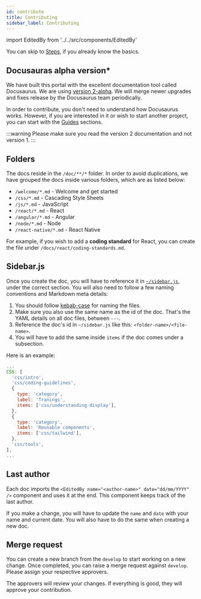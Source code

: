 ```yaml
---
id: contribute
title: Contributing
sidebar_label: Contributing
---
```


import EditedBy from '../../src/components/EditedBy'

You can skip to [Steps](#sidebarjs), if you already know the basics.

## Docusauras alpha version\*

We have built this portal with the excellent documentation tool called Docusaurus. We are using [version 2-alpha](https://v2.docusaurus.io/). We will merge newer upgrades and fixes release by the Docusaurus team periodically.

In order to contribute, you don't need to understand how Docusaurus works. However, if you are interested in it or wish to start another project, you can start with the [Guides](https://v2.docusaurus.io/docs/creating-pages) sections.

<!-- prettier-ignore -->
:::warning
Please make sure you read the version 2 documentation and not version 1.
:::

## Folders

The docs reside in the `/doc/**/*` folder. In order to avoid duplications, we have grouped the docs inside various folders, which are as listed below:

- `/welcome/*.md` - Welcome and get started
- `/css/*.md` - Cascading Style Sheets
- `/js/*.md` - JavaScript
- `/react/*.md` - React
- `/angular/*.md` - Angular
- `/node/*.md` - Node
- `/react-native/*.md` - React Native

For example, if you wish to add a **coding standard** for React, you can create the file under `/docs/react/coding-standards.md`.

## Sidebar.js

Once you create the doc, you will have to reference it in [`~/sidebar.js`](https://code.qburst.com/vijay/feed-docs/-/blob/develop/sidebars.js), under the correct section. You will also need to follow a few naming conventions and Markdown meta details:

1. You should follow [kebab-case](https://stackoverflow.com/questions/11273282/whats-the-name-for-hyphen-separated-case) for naming the files.
1. Make sure you also use the same name as the id of the doc. That's the YAML details on all doc files, between `---`.
1. Reference the doc's id in `~/sidebar.js` like this: `<folder-name>/<file-name>`.
1. You will have to add the same inside `items` if the doc comes under a subsection.

Here is an example:

```javascript
...
CSS: [
  'css/intro',
  'css/coding-guidelines',
  {
    type: 'category',
    label: 'Tranings',
    items: ['css/understanding-display'],
  },
  {
    type: 'category',
    label: 'Reusable components',
    items: ['css/tailwind'],
  },
  'css/tools',
],
...
```

## Last author

Each doc imports the `<EditedBy name="<author-name>" date="dd/mm/YYYY" />` component and uses it at the end. This component keeps track of the last author.

If you make a change, you will have to update the `name` and `date` with your name and current date. You will also have to do the same when creating a new doc.

## Merge request

You can create a new branch from the `develop` to start working on a new change. Once completed, you can raise a merge request against `develop`. Please assign your respective approvers.

The approvers will review your changes. If everything is good, they will approve your contribution.

<EditedBy name="Vijay dev" date="24/02/2020" />
